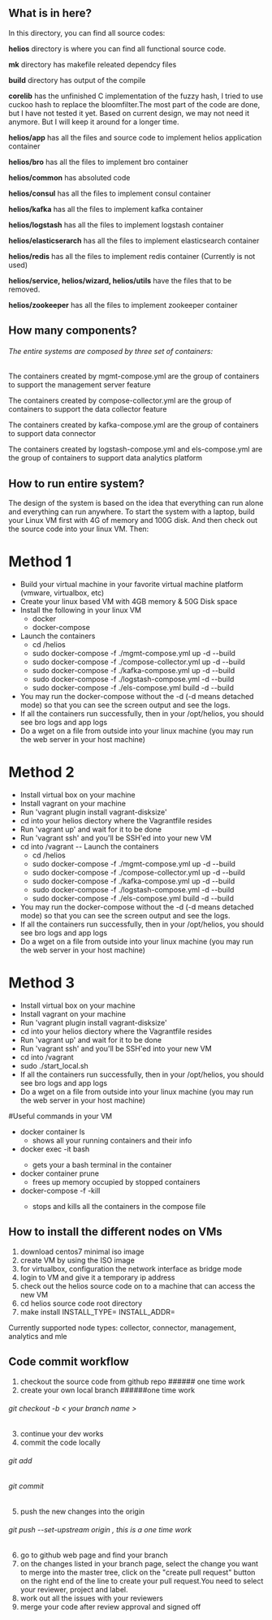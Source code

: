 ## What is in here?

In this directory, you can find all source codes:

**helios** directory is where you can find all functional source code.

**mk** directory has makefile releated dependcy files

**build** directory has output of the compile

**corelib** has the unfinished C implementation of the fuzzy hash, I tried to use cuckoo hash to replace the bloomfilter.The most part of the code are done, but I have not tested it yet. Based on current design, we may not need it anymore. But I will keep it around for a longer time.

**helios/app** has all the files and source code to implement helios application container

**helios/bro** has all the files to implement bro container

**helios/common** has absoluted code

**helios/consul** has all the files to implement consul container

**helios/kafka** has all the files to implement kafka container

**helios/logstash** has all the files to implement logstash container

**helios/elasticserarch** has all the files to implement elasticsearch container

**helios/redis** has all the files to implement redis container (Currently is not used)

**helios/service, helios/wizard, helios/utils** have the files that to be removed.

**helios/zookeeper** has all the files to implement zookeeper container


## How many components?

###### The entire systems are composed by three set of containers:

The containers created by mgmt-compose.yml are the group of containers to support the management server feature

The containers created by compose-collector.yml are the group of containers to support the data collector feature

The containers created by kafka-compose.yml are the group of containers to support data connector

The containers created by logstash-compose.yml and els-compose.yml are the group of containers to support data analytics platform


## How to run entire system?

The design of the system is based on the idea that everything can run alone and everything can run anywhere. To start
the system with a laptop, build your Linux VM first with 4G of memory and 100G disk. And then check out the source
code into your linux VM. Then:

# Method 1
- Build your virtual machine in your favorite virtual machine platform (vmware, virtualbox, etc)
- Create your linux based VM with 4GB memory & 50G Disk space
- Install the following in your linux VM
    - docker
    - docker-compose
- Launch the containers
    - cd <source code directory>/helios
    - sudo docker-compose -f ./mgmt-compose.yml up -d --build
    - sudo docker-compose -f ./compose-collector.yml up -d --build
    - sudo docker-compose -f ./kafka-compose.yml up -d --build
    - sudo docker-compose -f ./logstash-compose.yml -d --build
    - sudo docker-compose -f ./els-compose.yml build -d --build
- You may run the docker-compose without the -d (-d means detached mode)
  so that you can see the screen output and see the logs.
- If all the containers run successfully, then in your /opt/helios, you should see bro logs and app logs
- Do a wget on a file from outside into your linux machine (you may run the web server in your host machine)

# Method 2
- Install virtual box on your machine
- Install vagrant on your machine
- Run 'vagrant plugin install vagrant-disksize'
- cd into your helios diectory where the Vagrantfile resides
- Run 'vagrant up' and wait for it to be done
- Run 'vagrant ssh' and you'll be SSH'ed into your new VM
- cd into /vagrant
-- Launch the containers
    - cd <source code directory>/helios
    - sudo docker-compose -f ./mgmt-compose.yml up -d --build
    - sudo docker-compose -f ./compose-collector.yml up -d --build
    - sudo docker-compose -f ./kafka-compose.yml up -d --build
    - sudo docker-compose -f ./logstash-compose.yml -d --build
    - sudo docker-compose -f ./els-compose.yml build -d --build
- You may run the docker-compose without the -d (-d means detached mode)
  so that you can see the screen output and see the logs.
- If all the containers run successfully, then in your /opt/helios, you should see bro logs and app logs
- Do a wget on a file from outside into your linux machine (you may run the web server in your host machine)

# Method 3
- Install virtual box on your machine
- Install vagrant on your machine
- Run 'vagrant plugin install vagrant-disksize'
- cd into your helios diectory where the Vagrantfile resides
- Run 'vagrant up' and wait for it to be done
- Run 'vagrant ssh' and you'll be SSH'ed into your new VM
- cd into /vagrant
- sudo ./start_local.sh
- If all the containers run successfully, then in your /opt/helios, you should see bro logs and app logs
- Do a wget on a file from outside into your linux machine (you may run the web server in your host machine)

#Useful commands in your VM
- docker container ls
    - shows all your running containers and their info
- docker exec -it <container name> bash
    - gets your a bash terminal in the container
- docker container prune
    - frees up memory occupied by stopped containers
- docker-compose -f <compose file> -kill
    - stops and kills all the containers in the compose file

## How to install the different nodes on VMs

1. download centos7 minimal iso image
2. create VM by using the ISO image
3. for virtualbox, configuration the network interface as bridge mode
4. login to VM and give it a temporary ip address
5. check out the helios source code on to a machine that can access the new VM
6. cd helios source code root directory
7. make install INSTALL_TYPE=<node type> INSTALL_ADDR=<VM ip address>

Currently supported node types:
collector, connector, management, analytics and mle

## Code commit workflow
1. checkout the source code from github repo ###### one time work
2. create your own local branch ######one time work
###### git checkout -b < your branch name >
3. continue your dev works
4. commit the code locally
###### git add <files>
###### git commit
5. push the new changes into the origin
###### git push --set-upstream origin <your local branch name>, this is a one time work
6. go to github web page and find your branch
7. on the changes listed in your branch page, select the change you want to merge into the master tree, click on the "create pull request" button on the right end of the line to create your pull request.You need to select your reviewer, project and label.
8. work out all the issues with your reviewers
9. merge your code after review approval and signed off


